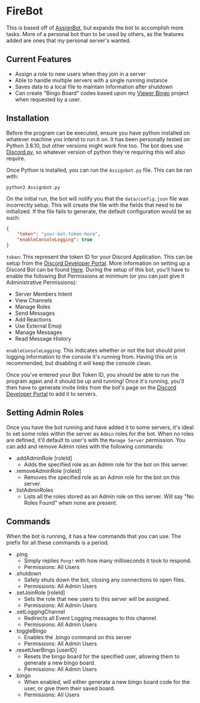 # FireBot
This is based off of [AssignBot](https://github.com/Michael-Long/Assignbot), but expands the bot to accomplish more tasks. More of a personal bot than to be used by others, as the features added are ones that my personal server's wanted.

## Current Features
* Assign a role to new users when they join in a server
* Able to handle multiple servers with a single running instance
* Saves data to a local file to maintain information after shutdown
* Can create "Bingo Board" codes based upon my [Viewer Bingo](https://github.com/Michael-Long/Viewer-Bingo) project when requested by a user.

## Installation
Before the program can be executed, ensure you have python installed on whatever machine you intend to run it on. It has been personally tested on Python 3.8.10, but other versions might work fine too. The bot does use [Discord.py](https://discordpy.readthedocs.io/en/stable/), so whatever version of python they're requiring this will also require.

Once Python is installed, you can run the `Assignbot.py` file. This can be ran with:

```
python3 Assignbot.py
```

On the initial run, the bot will notify you that the `data/config.json` file was incorrectly setup. This will create the file with the fields that need to be initialized. If the file fails to generate, the default configuration would be as such:

```json
{
    "token": "your-bot-token-here",
    "enableConsoleLogging": true
}
```

`token`: This represent the token ID for your Discord Application. This can be setup from the [Discord Developer Portal](https://discord.com/developers/applications). More information on setting up a Discord Bot can be found [Here](https://www.youtube.com/watch?v=xc1VpbRd4is). During the setup of this bot, you'll have to enable the following Bot Permissions at minimum (or you can just give it Administrative Permissions):
* Server Members Intent
* View Channels
* Manage Roles
* Send Messages
* Add Reactions
* Use External Emoji
* Manage Messages
* Read Message History

`enableConsoleLogging`: This indicates whether or not the bot should print logging information to the console it's running from. Having this on is recommended, but disabling it will keep the console clean.

Once you've entered your Bot Token ID, you should be able to run the program again and it should be up and running! Once it's running, you'll then have to generate invite links from the bot's page on the [Discord Developer Portal](https://discord.com/developers/applications) to add it to servers.

## Setting Admin Roles

Once you have the bot running and have added it to some servers, it's ideal to set some roles within the server as `Admin` roles for the bot. When no roles are defined, it'll default to user's with the `Manage Server` permission. You can add and remove Admin roles with the following commands:

* .addAdminRole [roleId]
  * Adds the specified role as an Admin role for the bot on this server.
* .removeAdminRole [roleId]
  * Removes the specified role as an Admin role for the bot on this server.
* .listAdminRoles
  * Lists all the roles stored as an Admin role on this server. Will say "No Roles Found" when none are present.

## Commands

When the bot is running, it has a few commands that you can use. The prefix for all these commands is a period.

* .ping
  * Simply replies `Pong!` with how many milliseconds it took to respond.
  * Permissions: All Users
* .shutdown
  * Safely shuts down the bot, closing any connections to open files.
  * Permissions: All Admin Users
* .setJoinRole [roleId]
  * Sets the role that new users to this server will be assigned.
  * Permissions: All Admin Users
* .setLoggingChannel
  * Redirects all Event Logging messages to this channel.
  * Permissions: All Admin Users
* .toggleBingo
  * Enables the .bingo command on this server
  * Permissions: All Admin Users
* .resetUserBingo [userID]
  * Resets the bingo board for the specified user, allowing them to generate a new bingo board.
  * Permissions: All Admin Users
* .bingo
  * When enabled, will either generate a new bingo board code for the user, or give them their saved board.
  * Permissions: All Users